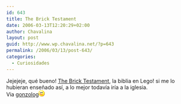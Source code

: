 ```yaml
---
id: 643
title: The Brick Testament
date: 2006-03-13T12:20:29+02:00
author: Chavalina
layout: post
guid: http://www.wp.chavalina.net/?p=643
permalink: /2006/03/13/post-643/
categories:
  - Curiosidades
---
```

Jejejeje, qué bueno! <a href="http://www.thebricktestament.com/" target="_blank">The Brick Testament</a>, la biblia en Lego! si me lo hubieran enseñado así, a lo mejor todavía iría a la iglesia.  
Via <a href="http://gonzolog.net/2006/03/el-evangelio-segun-san-lego/" target="_blank">gonzolog</a>![emo](/imagenes/emoticonos/guino.gif)